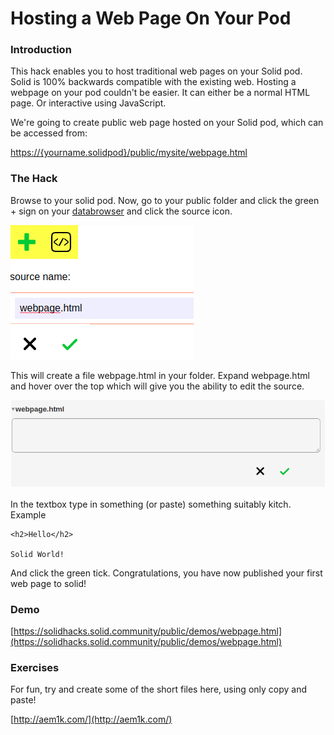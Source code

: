 # Hosting a Web Page On Your Pod

### Introduction

This hack enables you to host traditional web pages on your Solid pod.  Solid is 100% backwards compatible with the existing web.  Hosting a webpage on your pod couldn't be easier.  It can either be a normal HTML page.  Or interactive using JavaScript.

We're going to create public web page hosted on your Solid pod, which can be accessed from: 

[https://{yourname.solidpod}/public/mysite/webpage.html](https://{yourname.solidpod}/public/mysite/webpage.html)

### The Hack

Browse to your solid pod.  Now, go to your public folder and click the green + sign on your [databrowser](https://github.com/solid/userguide) and click the source icon.

![Create a webpage with the databrowser](.gitbook/assets/hacks-webpage.png)

This will create a file webpage.html in your folder.  Expand webpage.html and hover over the top which will give you the ability to edit the source.

![Edit webpage source](.gitbook/assets/hacks-webpage-edit.png)

In the textbox type in something \(or paste\) something suitably kitch.  Example

```text
<h2>Hello</h2>

Solid World!
```

And click the green tick.  Congratulations, you have now published your first web page to solid!

### Demo

[https://solidhacks.solid.community/public/demos/webpage.html](https://solidhacks.solid.community/public/demos/webpage.html)

### Exercises

For fun, try and create some of the short files here, using only copy and paste!

[http://aem1k.com/](http://aem1k.com/)

### 

